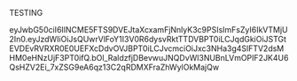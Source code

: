 TESTING



eyJwbG50ciI6IlNCME5FTS9DVEJtaXcxamFjNnlyK3c9PSIsImFsZyI6IkVTMjU2In0.eyJzdWIiOiJsQUwrVlFoY1I3V0R6dysvRktTTDVBPT0iLCJqdGkiOiJSTGtEVDEvRVRXR0E0UEFXcDdvOVJBPT0iLCJvcmciOiJxc3NHa3g4SlFTV2dsMHM0eHNzUjF3PT0ifQ.bOl_RaldzfjDBevwuJNQDvWl3NUBnLVmOPIF2JK4U6QsHZV2Ei_7xZSG9eA6qz13C2qRDMXFraZhWylOkMajQw


